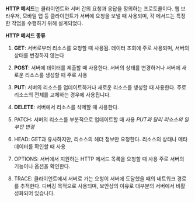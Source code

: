 
**HTTP 메서드**는 클라이언트와 서버 간의 요청과 응답을 정의하는 프로토콜이다. 웹 브라우저, 모바일 앱 등 클라이언트가 서버에 요청을 보낼 때 사용되며, 각 메서드는 특정한 작업을 수행하기 위해 설계되었다.

**HTTP 메서드 종류**

1. **GET**: 서버로부터 리소스를 요청할 때 사용됨. 데이터 조회에 주로 사용되며, 서버의 상태를 변경하지 않는다
    
2. **POST**: 서버에 데이터를 제출할 때 사용한다. 서버의 상태를 변경하거나 서버에 새로운 리소스를 생성할 때 주로 사용
    
3. **PUT**: 서버의 리소스를 업데이트하거나 새로운 리소스를 생성할 때 사용한다. 주로 리소스의 전체를 교체하는 경우에 사용됩니다.
    
4. **DELETE**: 서버에서 리소스를 삭제할 때 사용한다.
    
5. PATCH: 서버의 리소스를 부분적으로 업데이트할 때 사용 *PUT과 달리 리소스의 일부만 변경*
    
6. HEAD: GET과 유사하지만, 리소스의 헤더 정보만 요청한다. 리소스의 상태나 메타데이터를 확인할 때 사용
    
7. OPTIONS: 서버에서 지원하는 HTTP 메서드 목록을 요청할 때 사용 주로 서버의 기능이나 옵션을 확인한다.
    
8. TRACE: 클라이언트에서 서버로 가는 요청이 서버에 도달했을 때의 네트워크 경로를 추적한다. 디버깅 목적으로 사용되며, 보안상의 이유로 대부분의 서버에서 비활성화되어 있습니다.

